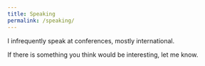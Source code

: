 ```yaml
---
title: Speaking
permalink: /speaking/
---
```


I infrequently speak at conferences, mostly international. 

If there is something you think would be interesting, let me know.

